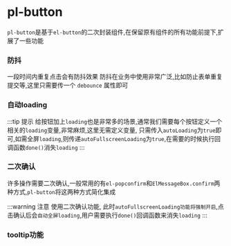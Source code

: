 # pl-button

`pl-button`是基于`el-button`的二次封装组件,在保留原有组件的所有功能前提下,扩展了一些功能

### 防抖



一段时间内重复点击会有防抖效果
防抖在业务中使用非常广泛,比如防止表单重复提交等,这里只需要传一个 `debounce` 属性即可

<demo-block>

<button-01></button-01>

<template v-slot:code>

<<< docs/demos/button/button-01.vue

</template>

</demo-block> 

### 自动loading
:::tip 提示
给按钮加上`loading`也是非常多的场景,通常我们需要每个按钮定义一个相关的`loading`变量,非常麻烦,这里无需定义变量,
只需传入`autoLoading`为`true`即可,如需全屏`loading`,则传递`autoFullscreenLoading`为`true`,在需要的时候执行回调函数`done()`消失`loading`
:::


<demo-block>
<button-02></button-02>

<template v-slot:code>

<<< docs/demos/button/button-02.vue

</template>


</demo-block> 

### 二次确认

许多操作需要二次确认,一般常用的有`el-popconfirm`和`ElMessageBox.confirm`两种方式,`pl-button`将这两种方式简化集成

:::warning 注意
使用二次确认功能,
此时`autoFullscreenLoading功能将强制开启`,点击确认后会`自动全屏loading`,用户需要执行`done()`回调函数来消失`loading`
:::

<demo-block>
<button-03></button-03>

<template v-slot:code>

<<< docs/demos/button/button-03.vue

</template>


</demo-block> 

### tooltip功能

<demo-block>
<button-04></button-04>

<template v-slot:code>

<<< docs/demos/button/button-04.vue

</template>


</demo-block> 

<script setup>
import Button01 from '../demos/button/button-01.vue';
import Button02 from '../demos/button/button-02.vue';
import Button03 from '../demos/button/button-03.vue';
import Button04 from '../demos/button/button-04.vue';
import DemoBlock from '../components/DemoBlock.vue'
</script>
